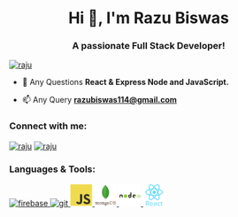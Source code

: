 <h1 align="center">Hi 👋, I'm Razu Biswas</h1>
<h3 align="center">A passionate Full Stack Developer!</h3>



<p align="left"> <a href="https://twitter.com/raju80778599" target="blank"><img src="https://img.shields.io/twitter/follow/Razu?logo=twitter&style=for-the-badge" alt="raju" /></a> </p>

- 💬 Any Questions **React & Express Node and JavaScript.**

- 📫 Any Query **razubiswas114@gmail.com**
<!-- 
<img align="right" alt="Coding" width="400" src="https://i.ibb.co/cQGMGYW/Untitled-design-1.gif"> -->

<h3 align="left">Connect with me:</h3>
<p align="left">
<a href="https://twitter.com/raju80778599" target="blank"><img align="center" src="https://cdn.jsdelivr.net/npm/simple-icons@3.0.1/icons/twitter.svg" alt="raju" height="30" width="40" /></a>
<a href="https://www.linkedin.com/in/razu-biswas-5907a8183/" target="blank"><img align="center" src="https://cdn.jsdelivr.net/npm/simple-icons@3.0.1/icons/linkedin.svg" alt="raju" height="30" width="40" /></a>

</p>
<h3 align="left">Languages & Tools:</h3>
<p align="left"> <a href="https://firebase.google.com/" target="_blank"> <img src="https://www.vectorlogo.zone/logos/firebase/firebase-icon.svg" alt="firebase" width="40" height="40"/> </a> <a href="https://git-scm.com/" target="_blank"> <img src="https://www.vectorlogo.zone/logos/git-scm/git-scm-icon.svg" alt="git" width="40" height="40"/> </a> <a href="https://developer.mozilla.org/en-US/docs/Web/JavaScript" target="_blank"> <img src="https://raw.githubusercontent.com/devicons/devicon/master/icons/javascript/javascript-original.svg" alt="javascript" width="40" height="40"/> </a> <a href="https://www.mongodb.com/" target="_blank"> <img src="https://raw.githubusercontent.com/devicons/devicon/master/icons/mongodb/mongodb-original-wordmark.svg" alt="mongodb" width="40" height="40"/> </a> <a href="https://nodejs.org" target="_blank"> <img src="https://raw.githubusercontent.com/devicons/devicon/master/icons/nodejs/nodejs-original-wordmark.svg" alt="nodejs" width="40" height="40"/> </a> <a href="https://reactjs.org/" target="_blank"> <img src="https://raw.githubusercontent.com/devicons/devicon/master/icons/react/react-original-wordmark.svg" alt="react" width="40" height="40"/> </a> </p>
<br>







